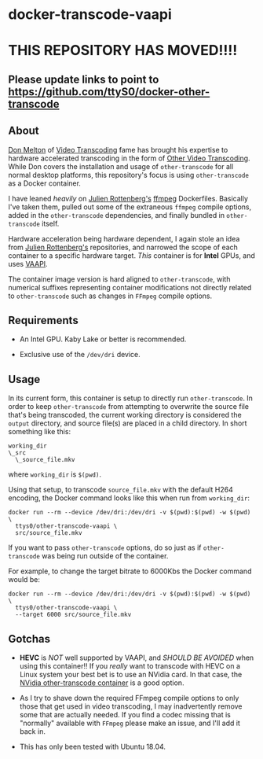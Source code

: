 # docker-transcode-vaapi

# THIS REPOSITORY HAS MOVED!!!!
## Please update links to point to https://github.com/ttyS0/docker-other-transcode

## About


[Don Melton](http://donmelton.com/) of [Video Transcoding](https://github.com/donmelton/video_transcoding) fame has brought his expertise to hardware accelerated transcoding in the form of [Other Video Transcoding](https://github.com/donmelton/other_video_transcoding). While Don covers the installation and usage of `other-transcode` for all normal desktop platforms, this repository's focus is using `other-transcode` as a Docker container.

I have leaned _heavily_ on [Julien Rottenberg's](https://github.com/jrottenberg) [ffmpeg](https://github.com/jrottenberg/ffmpeg) Dockerfiles. Basically I've taken them, pulled out some of the extraneous `ffmpeg` compile options, added in the `other-transcode` dependencies, and finally bundled in `other-transcode` itself.

Hardware acceleration being hardware dependent, I again stole an idea from [Julien Rottenberg's](https://github.com/jrottenberg) repositories, and narrowed the scope of each container to a specific hardware target. *This* container is for **Intel** GPUs, and uses [VAAPI](https://en.wikipedia.org/wiki/Video_Acceleration_API).

The container image version is hard aligned to `other-transcode`, with numerical suffixes representing container modifications not directly related to `other-transcode` such as changes in `FFmpeg` compile options.

## Requirements

* An Intel GPU. Kaby Lake or better is recommended.

* Exclusive use of the `/dev/dri` device.

## Usage

In its current form, this container is setup to directly run `other-transcode`. In order to keep `other-transcode` from attempting to overwrite the source file that's being transcoded, the current working directory is considered the `output` directory, and source file(s) are placed in a child directory. In short something like this:

```
working_dir
\_src
  \_source_file.mkv
```

where `working_dir` is `$(pwd)`.

Using that setup, to transcode `source_file.mkv` with the default H264 encoding, the Docker command looks like this when run from `working_dir`:

```
docker run --rm --device /dev/dri:/dev/dri -v $(pwd):$(pwd) -w $(pwd) \ 
  ttys0/other-transcode-vaapi \
  src/source_file.mkv
```

If you want to pass `other-transcode` options, do so just as if `other-transcode` was being run outside of the container.

For example, to change the target bitrate to 6000Kbs the Docker command would be:

```
docker run --rm --device /dev/dri:/dev/dri -v $(pwd):$(pwd) -w $(pwd) \
  ttys0/other-transcode-vaapi \
  --target 6000 src/source_file.mkv
```

## Gotchas

* **HEVC** is _NOT_ well supported by VAAPI, and _SHOULD BE AVOIDED_ when using this container!! If you _really_ want to transcode with HEVC on a Linux system your best bet is to use an NVidia card. In that case, the [NVidia other-transcode container](https://github.com/ttyS0/docker-transcode-nvidia) is a good option.

* As I try to shave down the required FFmpeg compile options to only those that get used in video transcoding, I  may inadvertently remove some that are actually needed. If you find a codec missing that is "normally" available with `FFmpeg` please make an issue, and I'll add it back in.

* This has only been tested with Ubuntu 18.04.
